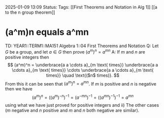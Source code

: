 2025-01-09 13:09
Status: 
Tags: [[First Theorems and Notation in Alg 1]] [[a to the n group theorem]]
# (a^m)n equals a^mn

TD: YEAR1::TERM1::MA151 Algebra 1::04 First Theorems and Notation
Q: Let $G$ be a group, and let $a ∈ G$ then prove $(a^{m})^{n}=a^{mn}$
A: If $m$ and $n$ are positive integers then $$ (a^m)^n = \underbrace{a a \cdots a}_{m \text{ times}} \underbrace{a a \cdots a}_{m \text{ times}} \cdots \underbrace{a a \cdots a}_{m \text{ times}} \quad \text{($n$ times)}. $$ From this it can be seen that $(a^m)^n = a^{mn}$. If $m$ is positive and $n$ is negative then we have $$ (a^m)^n = ((a^m)^{-n})^{-1} = (a^{-mn})^{-1} = ((a^{mn})^{-1})^{-1} = a^{mn} $$ using what we have just proved for positive integers and ii)
The other cases ($m$ negative and $n$ positive and $m$ and $n$ both negative are similar).
<!--ID: 1736428508639-->

